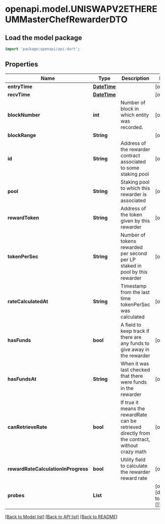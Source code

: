 # openapi.model.UNISWAPV2ETHEREUMMasterChefRewarderDTO

## Load the model package
```dart
import 'package:openapi/api.dart';
```

## Properties
Name | Type | Description | Notes
------------ | ------------- | ------------- | -------------
**entryTime** | [**DateTime**](DateTime.md) |  | [optional] 
**recvTime** | [**DateTime**](DateTime.md) |  | [optional] 
**blockNumber** | **int** | Number of block in which entity was recorded. | [optional] 
**blockRange** | **String** |  | [optional] 
**id** | **String** | Address of the rewarder contract associated to some staking pool | [optional] 
**pool** | **String** | Staking pool to which this rewarder is associated | [optional] 
**rewardToken** | **String** | Address of the token given by this rewarder | [optional] 
**tokenPerSec** | **String** | Number of tokens rewarded per second per LP staked in pool by this rewarder | [optional] 
**rateCalculatedAt** | **String** | Timestamp from the last time tokenPerSec was calculated | [optional] 
**hasFunds** | **bool** | A field to keep track if there are any funds to give away in the rewarder | [optional] 
**hasFundsAt** | **String** | When it was last checked that there were funds in the rewarder | [optional] 
**canRetrieveRate** | **bool** | If true it means the rewardRate can be retrieved directly from the contract, without crazy math | [optional] 
**rewardRateCalculationInProgress** | **bool** | Utility field to calculate the rewarder reward rate | [optional] 
**probes** | **List<String>** |  | [optional] [default to const []]

[[Back to Model list]](../README.md#documentation-for-models) [[Back to API list]](../README.md#documentation-for-api-endpoints) [[Back to README]](../README.md)


